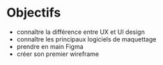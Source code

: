 # Objectifs

- connaître la différence entre UX et UI design
- connaître les principaux logiciels de maquettage
- prendre en main Figma
- créer son premier wireframe

